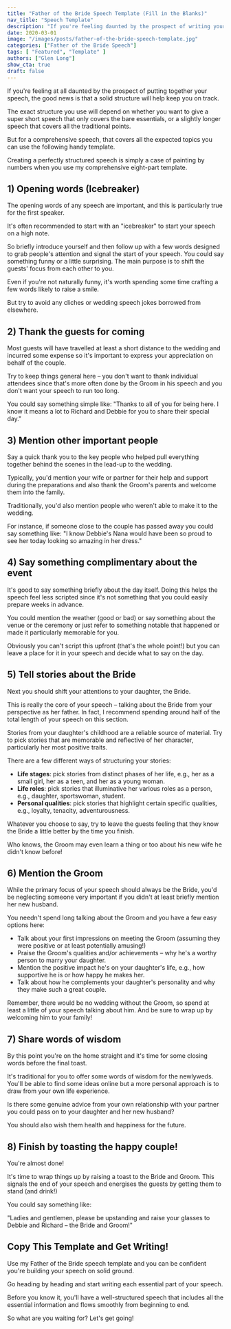 ```yaml
---
title: "Father of the Bride Speech Template (Fill in the Blanks)"
nav_title: "Speech Template"
description: "If you're feeling daunted by the prospect of writing your speech, this handy template will help to keep you on track."
date: 2020-03-01
image: "/images/posts/father-of-the-bride-speech-template.jpg"
categories: ["Father of the Bride Speech"]
tags: [ "Featured", "Template" ]
authors: ["Glen Long"]
show_cta: true
draft: false
---
```

If you're feeling at all daunted by the prospect of putting together your speech, the good news is that a solid structure will help keep you on track.

The exact structure you use will depend on whether you want to give a super short speech that only covers the bare essentials, or a slightly longer speech that covers all the traditional points.

But for a comprehensive speech, that covers all the expected topics you can use the following handy template.

Creating a perfectly structured speech is simply a case of painting by numbers when you use my comprehensive eight-part template.

## 1) Opening words (Icebreaker)

The opening words of any speech are important, and this is particularly true for the first speaker.

It's often recommended to start with an "icebreaker" to start your speech on a high note.

So briefly introduce yourself and then follow up with a few words designed to grab people's attention and signal the start of your speech. You could say something funny or a little surprising. The main purpose is to shift the guests' focus from each other to you.

Even if you're not naturally funny, it's worth spending some time crafting a few words likely to raise a smile.

But try to avoid any cliches or wedding speech jokes borrowed from elsewhere.

## 2) Thank the guests for coming

Most guests will have travelled at least a short distance to the wedding and incurred some expense so it's important to express your appreciation on behalf of the couple.

Try to keep things general here – you don't want to thank individual attendees since that's more often done by the Groom in his speech and you don't want your speech to run too long.

You could say something simple like: "Thanks to all of you for being here. I know it means a lot to Richard and Debbie for you to share their special day."

## 3) Mention other important people

Say a quick thank you to the key people who helped pull everything together behind the scenes in the lead-up to the wedding.

Typically, you'd mention your wife or partner for their help and support during the preparations and also thank the Groom's parents and welcome them into the family.

Traditionally, you'd also mention people who weren't able to make it to the wedding.

For instance, if someone close to the couple has passed away you could say something like: "I know Debbie's Nana would have been so proud to see her today looking so amazing in her dress."

## 4) Say something complimentary about the event

It's good to say something briefly about the day itself. Doing this helps the speech feel less scripted since it's not something that you could easily prepare weeks in advance.

You could mention the weather (good or bad) or say something about the venue or the ceremony or just refer to something notable that happened or made it particularly memorable for you.

Obviously you can't script this upfront (that's the whole point!) but you can leave a place for it in your speech and decide what to say on the day.

## 5) Tell stories about the Bride

Next you should shift your attentions to your daughter, the Bride.

This is really the core of your speech – talking about the Bride from your perspective as her father. In fact, I recommend spending around half of the total length of your speech on this section.

Stories from your daughter's childhood are a reliable source of material. Try to pick stories that are memorable and reflective of her character, particularly her most positive traits.

There are a few different ways of structuring your stories:

- **Life stages**: pick stories from distinct phases of her life, e.g., her as a small girl, her as a teen, and her as a young woman.
- **Life roles**: pick stories that illuminative her various roles as a person, e.g., daughter, sportswoman, student.
- **Personal qualities**: pick stories that highlight certain specific qualities, e.g., loyalty, tenacity, adventurousness.

Whatever you choose to say, try to leave the guests feeling that they know the Bride a little better by the time you finish.

Who knows, the Groom may even learn a thing or too about his new wife he didn't know before!

## 6) Mention the Groom

While the primary focus of your speech should always be the Bride, you'd be neglecting someone very important if you didn't at least briefly mention her new husband.

You needn't spend long talking about the Groom and you have a few easy options here:

- Talk about your first impressions on meeting the Groom (assuming they were positive or at least potentially amusing!)
- Praise the Groom's qualities and/or achievements – why he's a worthy person to marry your daughter.
- Mention the positive impact he's on your daughter's life, e.g., how supportive he is or how happy he makes her.
- Talk about how he complements your daughter's personality and why they make such a great couple.

Remember, there would be no wedding without the Groom, so spend at least a little of your speech talking about him. And be sure to wrap up by welcoming him to your family!

## 7) Share words of wisdom

By this point you're on the home straight and it's time for some closing words before the final toast.

It's traditional for you to offer some words of wisdom for the newlyweds. You'll be able to find some ideas online but a more personal approach is to draw from your own life experience.

Is there some genuine advice from your own relationship with your partner you could pass on to your daughter and her new husband?

You should also wish them health and happiness for the future.

## 8) Finish by toasting the happy couple!

You're almost done!

It's time to wrap things up by raising a toast to the Bride and Groom. This signals the end of your speech and energises the guests by getting them to stand (and drink!)

You could say something like:

"Ladies and gentlemen, please be upstanding and raise your glasses to Debbie and Richard – the Bride and Groom!"

## Copy This Template and Get Writing!

Use my Father of the Bride speech template and you can be confident you're building your speech on solid ground.

Go heading by heading and start writing each essential part of your speech.

Before you know it, you'll have a well-structured speech that includes all the essential information and flows smoothly from beginning to end.

So what are you waiting for? Let's get going!